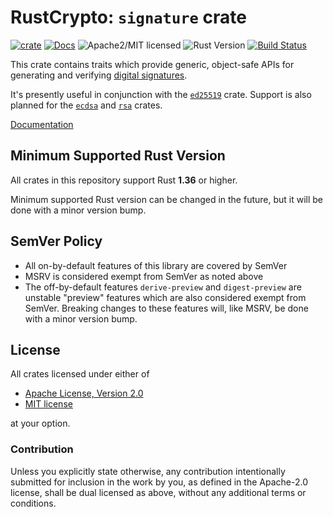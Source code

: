 # RustCrypto: `signature` crate

[![crate][crate-image]][crate-link]
[![Docs][docs-image]][docs-link]
![Apache2/MIT licensed][license-image]
![Rust Version][rustc-image]
[![Build Status][build-image]][build-link]

This crate contains traits which provide generic, object-safe APIs for
generating and verifying [digital signatures][1].

It's presently useful in conjunction with the [`ed25519`][2] crate.
Support is also planned for the [`ecdsa`][3] and [`rsa`][4] crates.

[Documentation][docs-link]

## Minimum Supported Rust Version

All crates in this repository support Rust **1.36** or higher.

Minimum supported Rust version can be changed in the future, but it will be
done with a minor version bump.

## SemVer Policy

- All on-by-default features of this library are covered by SemVer
- MSRV is considered exempt from SemVer as noted above
- The off-by-default features `derive-preview` and `digest-preview` are
  unstable "preview" features which are also considered exempt from SemVer.
  Breaking changes to these features will, like MSRV, be done with a minor
  version bump.

## License

All crates licensed under either of

 * [Apache License, Version 2.0](http://www.apache.org/licenses/LICENSE-2.0)
 * [MIT license](http://opensource.org/licenses/MIT)

at your option.

### Contribution

Unless you explicitly state otherwise, any contribution intentionally submitted
for inclusion in the work by you, as defined in the Apache-2.0 license, shall be
dual licensed as above, without any additional terms or conditions.

[//]: # (badges)

[crate-image]: https://img.shields.io/crates/v/signature.svg
[crate-link]: https://crates.io/crates/signature
[docs-image]: https://docs.rs/signature/badge.svg
[docs-link]: https://docs.rs/signature/
[license-image]: https://img.shields.io/badge/license-Apache2.0/MIT-blue.svg
[rustc-image]: https://img.shields.io/badge/rustc-1.36+-blue.svg
[build-image]: https://travis-ci.org/RustCrypto/traits.svg?branch=master
[build-link]: https://travis-ci.org/RustCrypto/traits

[//]: # (general links)

[1]: https://en.wikipedia.org/wiki/Digital_signature
[2]: https://github.com/RustCrypto/signatures/tree/master/ed25519
[3]: https://github.com/RustCrypto/signatures/tree/master/ecdsa
[4]: https://github.com/RustCrypto/RSA

